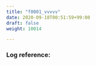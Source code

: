 ```yaml
---
title: "f0001_vvvvv"
date: 2020-09-18T00:51:59+99:00
draft: false
weight: 10014

---
```


### Log reference: <no value>

```
